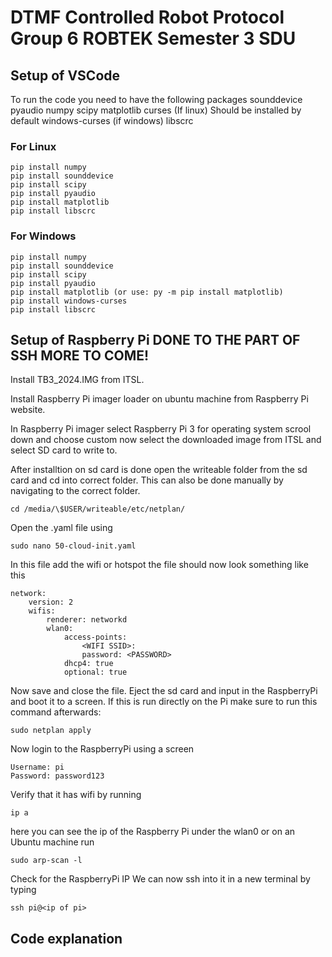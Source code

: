 # DTMF Controlled Robot Protocol Group 6 ROBTEK Semester 3 SDU

## Setup of VSCode

To run the code you need to have the following packages
sounddevice
pyaudio
numpy
scipy
matplotlib
curses (If linux) Should be installed by default
windows-curses (if windows)
libscrc

### For Linux

```
pip install numpy
pip install sounddevice
pip install scipy
pip install pyaudio
pip install matplotlib
pip install libscrc
```

### For Windows

```
pip install numpy
pip install sounddevice
pip install scipy
pip install pyaudio
pip install matplotlib (or use: py -m pip install matplotlib)
pip install windows-curses
pip install libscrc
```

## Setup of Raspberry Pi DONE TO THE PART OF SSH MORE TO COME!

Install TB3_2024.IMG from ITSL.

Install Raspberry Pi imager loader on ubuntu machine from Raspberry Pi website.

In Raspberry Pi imager select Raspberry Pi 3 for operating system scrool down and choose custom now select the downloaded image from ITSL and select SD card to write to.

After installtion on sd card is done open the writeable folder from the sd card and cd into correct folder. This can also be done manually by navigating to the correct folder.

```
cd /media/\$USER/writeable/etc/netplan/
```

Open the .yaml file using

```
sudo nano 50-cloud-init.yaml
```

In this file add the wifi or hotspot the file should now look something like this

```
network:
    version: 2
    wifis:
        renderer: networkd
        wlan0:
            access-points:
                <WIFI SSID>:
                password: <PASSWORD>
            dhcp4: true
            optional: true
```

Now save and close the file. Eject the sd card and input in the RaspberryPi and boot it to a screen.
If this is run directly on the Pi make sure to run this command afterwards:

```
sudo netplan apply
```

Now login to the RaspberryPi using a screen

```
Username: pi
Password: password123
```

Verify that it has wifi by running

```
ip a
```

here you can see the ip of the Raspberry Pi under the wlan0
or
on an Ubuntu machine run

```
sudo arp-scan -l
```

Check for the RaspberryPi IP
We can now ssh into it in a new terminal by typing

```
ssh pi@<ip of pi>
```

## Code explanation
